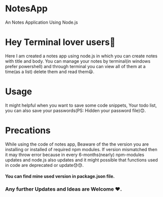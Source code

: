 # NotesApp
An Notes Application Using Node.js

# Hey Terminal lover users💖
Here I am created a notes app using node.js in which you can create notes with title and body. You can 
manage your notes by terminal(in windows prefer powershell) and through terminal you can view all of them at a time(as a list)
delete them and read them😃.

# Usage
It might helpful when you want to save some code snippets, Your todo list, you can also save your passwords(PS: Hidden your password file)😊.

# Precations
While using the code of notes app, Beaware of the the version you are installing or installed of required npm modules. 
If version mismatched then it may throw error because in every 6-months(nearly) npm-modules updates and node.js 
also updates and it might possible that functions used in code are deprecated or update😓😓.
<h4>You can find mine used version in package.json file.</h4>

<h3>Any further Updates and Ideas are Welcome ❤.</h3>

